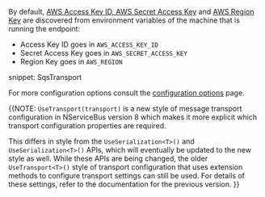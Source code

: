 By default, [AWS Access Key ID, AWS Secret Access Key](https://docs.aws.amazon.com/general/latest/gr/aws-sec-cred-types.html#access-keys-and-secret-access-keys) and [AWS Region Key](https://docs.aws.amazon.com/general/latest/gr/rande.html#sqs_region) are discovered from environment variables of the machine that is running the endpoint:

 * Access Key ID goes in `AWS_ACCESS_KEY_ID`
 * Secret Access Key goes in `AWS_SECRET_ACCESS_KEY`
 * Region Key goes in `AWS_REGION`

snippet: SqsTransport

For more configuration options consult the [configuration options](/transports/sqs/configuration-options.md) page.

{{NOTE: `UseTransport(transport)` is a new style of message transport configuration in NServiceBus version 8 which makes it more explicit which transport configuration properties are required.

This differs in style from the `UseSerialization<T>()` and `UseSerialization<T>()` APIs, which will eventually be updated to the new style as well. While these APIs are being changed, the older `UseTransport<T>()` style of transport configuration that uses extension methods to configure transport settings can still be used. For details of these settings, refer to the documentation for the previous version.
}}